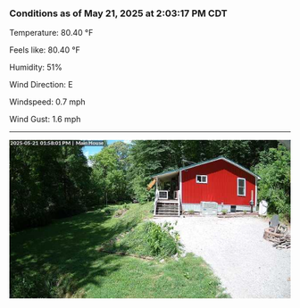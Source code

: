 ### Conditions as of May 21, 2025 at 2:03:17 PM CDT 

Temperature: 80.40 &deg;F

Feels like: 80.40 &deg;F

Humidity: 51%

Wind Direction: E

Windspeed: 0.7 mph

Wind Gust: 1.6 mph

---

<img src="./images/latest.jpeg"/>

